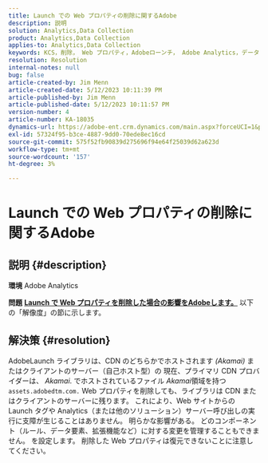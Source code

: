 ```yaml
---
title: Launch での Web プロパティの削除に関するAdobe
description: 説明
solution: Analytics,Data Collection
product: Analytics,Data Collection
applies-to: Analytics,Data Collection
keywords: KCS，削除， Web プロパティ，Adobeローンチ， Adobe Analytics，データ収集， FAQ
resolution: Resolution
internal-notes: null
bug: false
article-created-by: Jim Menn
article-created-date: 5/12/2023 10:11:39 PM
article-published-by: Jim Menn
article-published-date: 5/12/2023 10:11:57 PM
version-number: 4
article-number: KA-18035
dynamics-url: https://adobe-ent.crm.dynamics.com/main.aspx?forceUCI=1&pagetype=entityrecord&etn=knowledgearticle&id=7a507ef6-11f1-ed11-8849-6045bd006295
exl-id: 57324f95-b3ce-4887-9dd0-70ede8ec16cd
source-git-commit: 575f52fb90839d275696f94e64f25039d62a623d
workflow-type: tm+mt
source-wordcount: '157'
ht-degree: 3%

---
```


# Launch での Web プロパティの削除に関するAdobe

## 説明 {#description}


<b>環境</b>
Adobe Analytics

<b>問題</b>
<u><b>Launch で Web プロパティを削除した場合の影響をAdobeします。</b></u>
以下の「解像度」の節に示します。


## 解決策 {#resolution}


AdobeLaunch ライブラリは、CDN のどちらかでホストされます *(Akamai)* またはクライアントのサーバー（自己ホスト型）の
現在、プライマリ CDN プロバイダーは、 *Akamai*.
でホストされているファイル *Akamai*&#x200B;領域を持つ `assets.adobedtm.com.` Web プロパティを削除しても、ライブラリは CDN またはクライアントのサーバーに残ります。
これにより、Web サイトからの Launch タグや Analytics（または他のソリューション）サーバー呼び出しの実行に支障が生じることはありません。
明らかな影響がある。
どのコンポーネント（ルール、データ要素、拡張機能など）に対する変更を管理することもできません。 を設定します。
削除した Web プロパティは復元できないことに注意してください。
